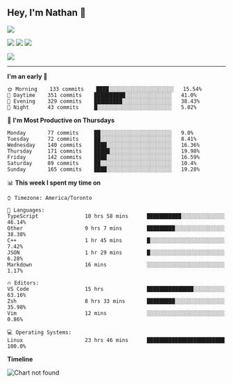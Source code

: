 ## Hey, I'm Nathan 👋

![](https://visitor-badge.laobi.icu/badge?page_id=nathan13888.visiter.badge)

[![](https://img.shields.io/badge/OS-Ubuntu-blue?style=flat-square&logo=ubuntu&logoColor=white)](https://en.wikipedia.org/wiki/Linux)
[![](https://img.shields.io/badge/Editor-VSCodeInsiders-blue?style=flat-square&logo=visual-studio-code&logoColor=white)](https://code.visualstudio.com/)
[![](https://img.shields.io/badge/Editor-Neovim-blue?style=flat-square&logo=vim&logoColor=white)](https://github.com/neovim/neovim)

![](https://github-readme-stats.vercel.app/api?username=Nathan13888&show_icons=true&theme=dracula&hide=stars&count_private=true)

---

<!--START_SECTION:waka-->
**I'm an early 🐤** 

```text
🌞 Morning    133 commits    ████░░░░░░░░░░░░░░░░░░░░░   15.54% 
🌆 Daytime    351 commits    ██████████░░░░░░░░░░░░░░░   41.0% 
🌃 Evening    329 commits    █████████░░░░░░░░░░░░░░░░   38.43% 
🌙 Night      43 commits     █░░░░░░░░░░░░░░░░░░░░░░░░   5.02%

```
📅 **I'm Most Productive on Thursdays** 

```text
Monday       77 commits     ██░░░░░░░░░░░░░░░░░░░░░░░   9.0% 
Tuesday      72 commits     ██░░░░░░░░░░░░░░░░░░░░░░░   8.41% 
Wednesday    140 commits    ████░░░░░░░░░░░░░░░░░░░░░   16.36% 
Thursday     171 commits    █████░░░░░░░░░░░░░░░░░░░░   19.98% 
Friday       142 commits    ████░░░░░░░░░░░░░░░░░░░░░   16.59% 
Saturday     89 commits     ██░░░░░░░░░░░░░░░░░░░░░░░   10.4% 
Sunday       165 commits    ████░░░░░░░░░░░░░░░░░░░░░   19.28%

```


📊 **This week I spent my time on** 

```text
⌚︎ Timezone: America/Toronto

💬 Languages: 
TypeScript               10 hrs 58 mins      ███████████░░░░░░░░░░░░░░   46.14% 
Other                    9 hrs 7 mins        █████████░░░░░░░░░░░░░░░░   38.38% 
C++                      1 hr 45 mins        █░░░░░░░░░░░░░░░░░░░░░░░░   7.42% 
JSON                     1 hr 29 mins        █░░░░░░░░░░░░░░░░░░░░░░░░   6.28% 
Markdown                 16 mins             ░░░░░░░░░░░░░░░░░░░░░░░░░   1.17%

🔥 Editors: 
VS Code                  15 hrs              ███████████████░░░░░░░░░░   63.16% 
Zsh                      8 hrs 33 mins       █████████░░░░░░░░░░░░░░░░   35.98% 
Vim                      12 mins             ░░░░░░░░░░░░░░░░░░░░░░░░░   0.86%

💻 Operating Systems: 
Linux                    23 hrs 46 mins      █████████████████████████   100.0%

```

**Timeline**

![Chart not found](https://github.com/Nathan13888/Nathan13888/blob/master/charts/bar_graph.png) 


<!--END_SECTION:waka-->
